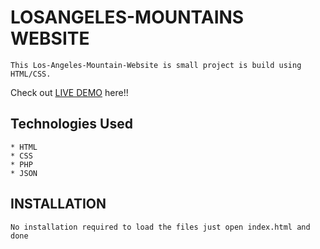 # LOSANGELES-MOUNTAINS WEBSITE
```
This Los-Angeles-Mountain-Website is small project is build using HTML/CSS.

```
Check out [LIVE DEMO](https://losangeles-mountains.herokuapp.com/) here!!

## Technologies Used
```
* HTML
* CSS
* PHP
* JSON

```
## INSTALLATION
```
No installation required to load the files just open index.html and done

```
